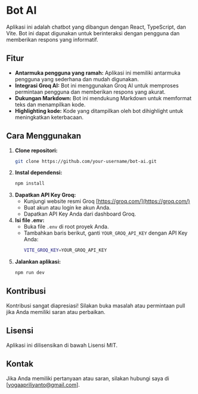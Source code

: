 # Bot AI

Aplikasi ini adalah chatbot yang dibangun dengan React, TypeScript, dan Vite. Bot ini dapat digunakan untuk berinteraksi dengan pengguna dan memberikan respons yang informatif.

## Fitur

- **Antarmuka pengguna yang ramah:** Aplikasi ini memiliki antarmuka pengguna yang sederhana dan mudah digunakan.
- **Integrasi Groq AI:** Bot ini menggunakan Groq AI untuk memproses permintaan pengguna dan memberikan respons yang akurat.
- **Dukungan Markdown:** Bot ini mendukung Markdown untuk memformat teks dan menampilkan kode.
- **Highlighting kode:** Kode yang ditampilkan oleh bot dihighlight untuk meningkatkan keterbacaan.

## Cara Menggunakan

1. **Clone repositori:**
   ```bash
   git clone https://github.com/your-username/bot-ai.git
   ```
2. **Instal dependensi:**
   ```bash
   npm install
   ```
3. **Dapatkan API Key Groq:**
   - Kunjungi website resmi Groq [https://groq.com/](https://groq.com/)
   - Buat akun atau login ke akun Anda.
   - Dapatkan API Key Anda dari dashboard Groq.
4. **Isi file .env:**
   - Buka file `.env` di root proyek Anda.
   - Tambahkan baris berikut, ganti `YOUR_GROQ_API_KEY` dengan API Key Anda:
     ```bash
     VITE_GROQ_KEY=YOUR_GROQ_API_KEY
     ```
5. **Jalankan aplikasi:**
   ```bash
   npm run dev
   ```

## Kontribusi

Kontribusi sangat diapresiasi! Silakan buka masalah atau permintaan pull jika Anda memiliki saran atau perbaikan.

## Lisensi

Aplikasi ini dilisensikan di bawah Lisensi MIT.

## Kontak

Jika Anda memiliki pertanyaan atau saran, silakan hubungi saya di [yogaapriliyanto@gmail.com].
